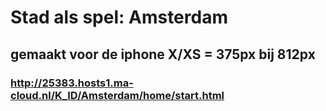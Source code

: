 # Stad als spel: Amsterdam 

## gemaakt voor de iphone X/XS = 375px bij 812px

### http://25383.hosts1.ma-cloud.nl/K_ID/Amsterdam/home/start.html
